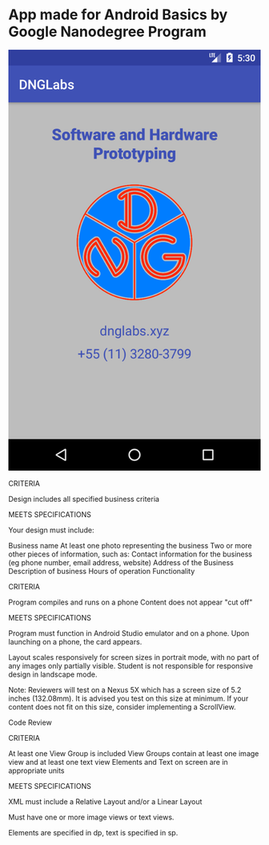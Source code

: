 # App made for Android Basics by Google Nanodegree Program

![alt text](https://github.com/DalmirNogueira/DNGLabs-P1/blob/master/Screenshot_1511587860.png?raw=true)

CRITERIA

Design includes all specified business criteria

MEETS SPECIFICATIONS

Your design must include:

Business name
At least one photo representing the business
Two or more other pieces of information, such as:
Contact information for the business (eg phone number, email address, website)
Address of the Business
Description of business
Hours of operation
Functionality

CRITERIA

Program compiles and runs on a phone
Content does not appear "cut off"

MEETS SPECIFICATIONS

Program must function in Android Studio emulator and on a phone. Upon launching on a phone, the card appears.

Layout scales responsively for screen sizes in portrait mode, with no part of any images only partially visible. Student is not responsible for responsive design in landscape mode.

Note: Reviewers will test on a Nexus 5X which has a screen size of 5.2 inches (132.08mm). It is advised you test on this size at minimum. If your content does not fit on this size, consider implementing a ScrollView.

Code Review

CRITERIA

At least one View Group is included
View Groups contain at least one image view and at least one text view
Elements and Text on screen are in appropriate units


MEETS SPECIFICATIONS

XML must include a Relative Layout and/or a Linear Layout

Must have one or more image views or text views.

Elements are specified in dp, text is specified in sp.
